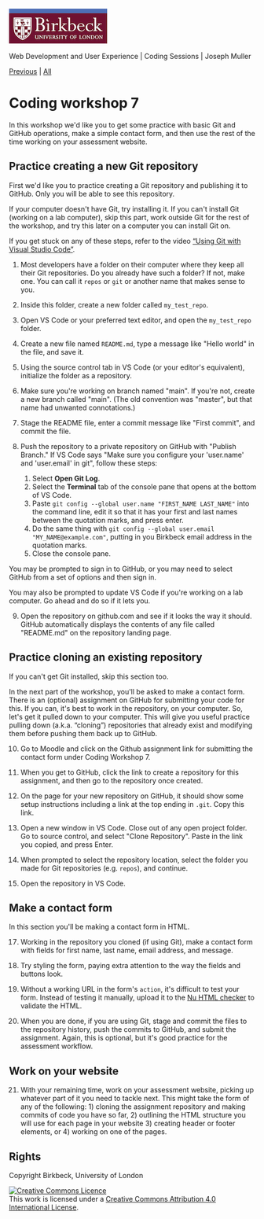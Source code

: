 ![Birkbeck, University of London](images/birkbeck-logo.jpg)

Web Development and User Experience | Coding Sessions | Joseph Muller

[Previous](using-git-and-github.md) | [All](README.md)

# Coding workshop 7

In this workshop we'd like you to get some practice with basic Git and GitHub operations, make a simple contact form, and then use the rest of the time working on your assessment website.

## Practice creating a new Git repository
First we'd like you to practice creating a Git repository and publishing it to GitHub. Only you will be able to see this repository.

If your computer doesn't have Git, try installing it. If you can't install Git (working on a lab computer), skip this part, work outside Git for the rest of the workshop, and try this later on a computer you can install Git on.

If you get stuck on any of these steps, refer to the video [“Using Git with Visual Studio Code”](https://code.visualstudio.com/docs/sourcecontrol/overview).

1. Most developers have a folder on their computer where they keep all their Git repositories. Do you already have such a folder? If not, make one. You can call it `repos` or `git` or another name that makes sense to you.

2. Inside this folder, create a new folder called `my_test_repo`.

3. Open VS Code or your preferred text editor, and open the `my_test_repo` folder.

4. Create a new file named `README.md`, type a message like "Hello world" in the file, and save it.

5. Using the source control tab in VS Code (or your editor's equivalent), initialize the folder as a repository.

6. Make sure you're working on branch named "main". If you're not, create a new branch called "main". (The old convention was "master", but that name had unwanted connotations.)

7. Stage the README file, enter a commit message like "First commit", and commit the file.

8. Push the repository to a private repository on GitHub with "Publish Branch." If VS Code says "Make sure you configure your 'user.name' and 'user.email' in git", follow these steps:
    1. Select **Open Git Log**.
    2. Select the **Terminal** tab of the console pane that opens at the bottom of VS Code.
    3. Paste `git config --global user.name "FIRST_NAME LAST_NAME"` into the command line, edit it so that it has your first and last names between the quotation marks, and press enter.
    4. Do the same thing with `git config --global user.email "MY_NAME@example.com"`, putting in you Birkbeck email address in the quotation marks.
    5. Close the console pane.

  You may be prompted to sign in to GitHub, or you may need to select GitHub from a set of options and then sign in.
  
  You may also be prompted to update VS Code if you're working on a lab computer. Go ahead and do so if it lets you.

9. Open the repository on github.com and see if it looks the way it should. GitHub automatically displays the contents of any file called "README.md" on the repository landing page.

## Practice cloning an existing repository

If you can't get Git installed, skip this section too.

In the next part of the workshop, you'll be asked to make a contact form. There is an (optional) assignment on GitHub for submitting your code for this. If you can, it's best to work in the repository, on your computer. So, let's get it pulled down to your computer. This will give you useful practice pulling down (a.k.a. “cloning”) repositories that already exist and modifying them before pushing them back up to GitHub.

10. Go to Moodle and click on the Github assignment link for submitting the contact form under Coding Workshop 7.

11. When you get to GitHub, click the link to create a repository for this assignment, and then go to the repository once created.

12. On the page for your new repository on GitHub, it should show some setup instructions including a link at the top ending in `.git`. Copy this link.

13. Open a new window in VS Code. Close out of any open project folder. Go to source control, and select "Clone Repository". Paste in the link you copied, and press Enter.

15. When prompted to select the repository location, select the folder you made for Git repositories (e.g. `repos`), and continue.

16. Open the repository in VS Code.

## Make a contact form

In this section you'll be making a contact form in HTML.

17. Working in the repository you cloned (if using Git), make a contact form with fields for first name, last name, email address, and message.

18. Try styling the form, paying extra attention to the way the fields and buttons look.

19. Without a working URL in the form's `action`, it's difficult to test your form. Instead of testing it manually, upload it to the [Nu HTML checker](https://validator.w3.org/nu/) to validate the HTML.

20. When you are done, if you are using Git, stage and commit the files to the repository history, push the commits to GitHub, and submit the assignment. Again, this is optional, but it's good practice for the assessment workflow.

## Work on your website

21. With your remaining time, work on your assessment website, picking up whatever part of it you need to tackle next. This might take the form of any of the following: 1) cloning the assignment repository and making commits of code you have so far, 2) outlining the HTML structure you will use for each page in your website 3) creating header or footer elements, or 4) working on one of the pages.

## Rights
Copyright Birkbeck, University of London

<a rel="license" href="http://creativecommons.org/licenses/by/4.0/"><img alt="Creative Commons Licence" src="https://i.creativecommons.org/l/by/4.0/88x31.png" /></a><br />This work is licensed under a <a rel="license" href="http://creativecommons.org/licenses/by/4.0/">Creative Commons Attribution 4.0 International License</a>.
